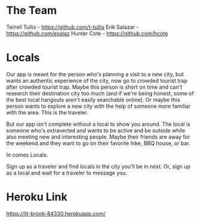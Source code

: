 # The Team
Terrell Tullis - https://github.com/t-tullis
Erik Salazar - https://github.com/esalaz
Hunter Cote - https://github.com/hcote

# Locals
Our app is meant for the person who's planning a visit to a new city, but wants an authentic experience of the city, now go to crowded tourist trap after crowded tourist trap. Maybe this person is short on time and can't research their destination city too much (and if we're being honest, some of the best local hangouts aren't easily searchable online). Or maybe this person wants to explore a new city with the help of someone more familiar with the area. This is the traveler.

But our app isn't complete without a local to show you around. The local is someone who's extraverted and wants to be active and be outside while also meeting new and interesting people. Maybe their friends are away for the weekend and they want to go on their favorite hike, BBQ house, or bar.

In comes Locals.

Sign up as a traveler and find locals in the city you'll be in next. Or, sign up as a local and wait for a traveler to message you.


# Heroku Link
https://lit-brook-84330.herokuapp.com/

